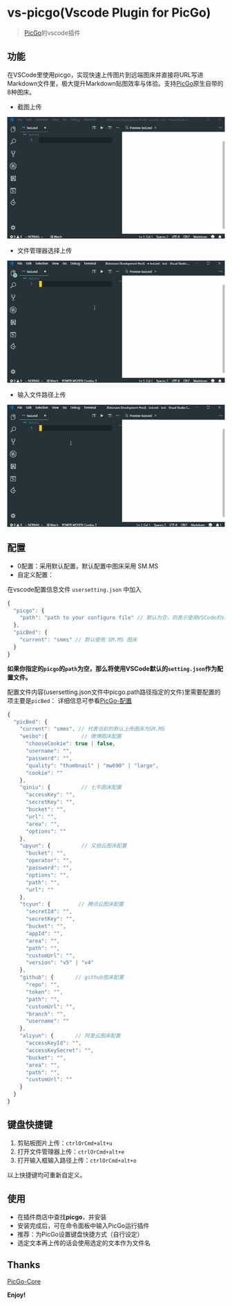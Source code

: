 # vs-picgo(Vscode Plugin for PicGo)

> [PicGo](https://github.com/PicGo)的vscode插件

## 功能

在VSCode里使用picgo，实现快速上传图片到远端图床并直接将URL写进Markdown文件里，极大提升Markdown贴图效率与体验。支持[PicGo](https://github.com/Molunerfinn/PicGo)原生自带的8种图床。

- 截图上传

![](https://raw.githubusercontent.com/Molunerfinn/test/master/picgo/vs-picgo-clipboard.gif)

- 文件管理器选择上传

![](https://raw.githubusercontent.com/Molunerfinn/test/master/picgo/vs-picgo-explorer.gif)

- 输入文件路径上传

![](https://raw.githubusercontent.com/Molunerfinn/test/master/picgo/vs-picgo-inputbox.gif)

## 配置

* 0配置：采用默认配置，默认配置中图床采用 SM.MS
* 自定义配置：

在vscode配置信息文件 `usersetting.json` 中加入
``` js
{
  "picgo": {
    "path": "path to your configure file" // 默认为空，则表示使用VSCode的setting.json
  },
  "picBed": {
    "current": "smms" // 默认使用 SM.MS 图床
  }
}
```

**如果你指定的`picgo`的`path`为空，那么将使用VSCode默认的`setting.json`作为配置文件。**

配置文件内容(usersetting.json文件中picgo.path路径指定的文件)里需要配置的项主要是`picBed`：
详细信息可参看[PicGo-配置](https://picgo.github.io/PicGo-Core-Doc/zh/guide/config.html#%E9%BB%98%E8%AE%A4%E9%85%8D%E7%BD%AE%E6%96%87%E4%BB%B6)


``` js
{
  "picBed": {
    "current": "smms", // 代表当前的默认上传图床为SM.MS
    "weibo":{           // 微博图床配置
      "chooseCookie": true | false,
      "username": "",
      "password": "",
      "quality": "thumbnail" | "mw690" | "large",
      "cookie": ""
    },
    "qiniu": {          // 七牛图床配置
      "accessKey": "",
      "secretKey": "",
      "bucket": "",
      "url": "",
      "area": "",
      "options": ""
    },
    "upyun": {          // 又拍云图床配置
      "bucket": "",
      "operator": "",
      "password": "",
      "options": "",
      "path": "",
      "url": ""
    },
    "tcyun": {         // 腾讯云图床配置
      "secretId": "",
      "secretKey": "",
      "bucket": "",
      "appId": "",
      "area": "",
      "path": "",
      "customUrl": "",
      "version": "v5" | "v4"
    },
    "github": {       // github图床配置
      "repo": "",
      "token": "",
      "path": "",
      "customUrl": "",
      "branch": "",
      "username": ""
    },
    "aliyun": {       // 阿里云图床配置
      "accessKeyId": "",
      "accessKeySecret": "",
      "bucket": "",
      "area": "",
      "path": "",
      "customUrl": ""
    }
  }
}
```

## 键盘快捷键

1. 剪贴板图片上传：`ctrlOrCmd+alt+u`
2. 打开文件管理器上传：`ctrlOrCmd+alt+e`
3. 打开输入框输入路径上传：`ctrlOrCmd+alt+o`

以上快捷键均可重新自定义。

## 使用

* 在插件商店中查找**picgo**，并安装
* 安装完成后，可在命令面板中输入PicGo运行插件
* 推荐：为PicGo设置键盘快捷方式（自行设定）
* 选定文本再上传的话会使用选定的文本作为文件名


## Thanks

[PicGo-Core](https://github.com/PicGo/PicGo-Core)



**Enjoy!**

